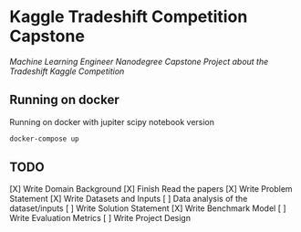 # Kaggle Tradeshift Competition Capstone
*Machine Learning Engineer Nanodegree Capstone Project about the Tradeshift Kaggle Competition*

## Running on docker

Running on docker with jupiter scipy notebook version
``` bash
docker-compose up
```

## TODO

[X] Write Domain Background
[X] Finish Read the papers
[X] Write Problem Statement
[X] Write Datasets and Inputs
[ ] Data analysis of the dataset/inputs
[ ] Write Solution Statement
[X] Write Benchmark Model
[ ] Write Evaluation Metrics
[ ] Write Project Design
